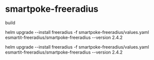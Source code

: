 # smartpoke-freeradius

build

helm upgrade --install freeradius -f smartpoke-freeradius/values.yaml esmartit-freeradius/smartpoke-freeradius --version 2.4.2



helm upgrade --install freeradius -f smartpoke-freeradius/values.yaml esmartit-freeradius/smartpoke-freeradius --version 2.4.2